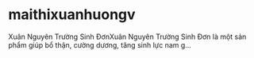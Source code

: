 # maithixuanhuongv
Xuân Nguyên Trường Sinh ĐơnXuân Nguyên Trường Sinh Đơn là một sản phẩm giúp bổ thận, cường dương, tăng sinh lực nam g…
